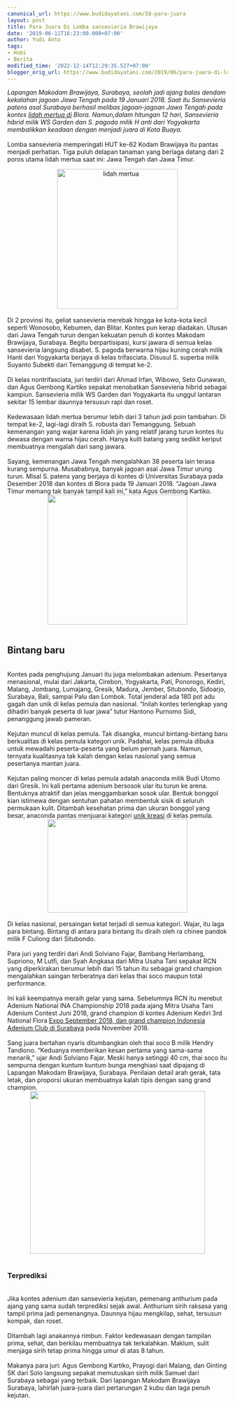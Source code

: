```yaml
---
canonical_url: https://www.budidayatani.com/58-para-juara
layout: post
title: Para Juara Di Lomba sansevieria Brawijaya
date: '2019-06-11T16:23:00.000+07:00'
author: Yudi Anto
tags:
- Hobi
- Berita
modified_time: '2022-12-14T12:29:35.527+07:00'
blogger_orig_url: https://www.budidayatani.com/2019/06/para-juara-di-lomba-sansevieria.html
---
```


<i>Lapangan Makodam Brawijaya, Surabaya, seolah jadi ajang balas dendam kekalahan jagoan Jawa Tengah pada 19 Januari 2018. Saat itu Sansevieria patens asal Surabaya berhasil melibas jagoan-jagoan Jawa Tengah pada kontes <a style="width: auto !important;" href="https://www.budidayatani.com/2019/05/budidaya-lidah-buaya-di-agropolitan.html" data-wpil-post-to-="data-wpil-post-to-">lidah mertua di</a> Blora. Namun,dalam hitungan 12 hari, Sansevieria hibrid milik WS Garden dan S. pagoda milik H anti dari Yogyakarta membalikkan keadaan dengan menjadi juara di Kota Buaya.</i><br/><br/>Lomba sansevieria memperingati HUT ke-62 Kodam Brawijaya itu pantas menjadi perhatian. Tiga puluh delapan tanaman yang berlaga datang dari 2 poros utama lidah mertua saat ini: Jawa Tengah dan Jawa Timur.<br/><div style="clear: both; text-align: center;"><a style="margin-left: 1em; margin-right: 1em;" href="https://i2.wp.com/1.bp.blogspot.com/-zFz6a7rmnXE/XP9txyphxQI/AAAAAAAAB0Q/s25JGwFC5lwsIIdZJGKWI18GXDogLTYkQCLcBGAs/s1600/tanaman%2Bhias_518x600.jpg?ssl=1"><img title="" src="https://i0.wp.com/1.bp.blogspot.com/-zFz6a7rmnXE/XP9txyphxQI/AAAAAAAAB0Q/s25JGwFC5lwsIIdZJGKWI18GXDogLTYkQCLcBGAs/s320/tanaman%2Bhias_518x600.jpg?resize=276%2C320&amp;ssl=1" alt="lidah mertua" width="276" height="320" border="0" data-original-height="600" data-original-width="518" data-recalc-dims="1" /></a></div><br/>Di 2 provinsi itu, geliat sansevieria merebak hingga ke kota-kota kecil seperti Wonosobo, Kebumen, dan Blitar. Kontes pun kerap diadakan. Utusan dari Jawa Tengah turun dengan kekuatan penuh di kontes Makodam Brawijaya, Surabaya. Begitu berpartisipasi, kursi jawara di semua kelas sansevieria langsung disabet. S. pagoda berwarna hijau kuning cerah milik Hanti dari Yogyakarta berjaya di kelas trifasciata. Disusul S. superba milik Suyanto Subekti dari Temanggung di tempat ke-2.<br/><br/>Di kelas nontrifasciata, juri terdiri dari Ahmad Irfan, Wibowo, Seto Gunawan, dan Agus Gembong Kartiko sepakat menobatkan Sansevieria hibrid sebagai kampiun. Sansevieria milik WS Garden dari Yogyakarta itu unggul lantaran sekitar 15 lembar daunnya tersusun rapi dan roset.<br/><br/>Kedewasaan lidah mertua berumur lebih dari 3 tahun jadi poin tambahan. Di tempat ke-2, lagi-lagi diraih S. robusta dari Temanggung. Sebuah kemenangan yang wajar karena lidah jin yang relatif jarang turun kontes itu dewasa dengan warna hijau cerah. Hanya kulit batang yang sedikit keriput membuatnya mengalah dari sang jawara.<br/><br/>Sayang, kemenangan Jawa Tengah mengalahkan 38 peserta lain terasa kurang sempurna. Musababnya, banyak jagoan asal Jawa Timur urung turun. Misal S. patens yang berjaya di kontes di Universitas Surabaya pada Desember 2018 dan kontes di Blora pada 19 Januari 2018. “Jagoan Jawa Timur memang tak banyak tampil kali ini,” kata Agus Gembong Kartiko.<br/><div style="clear: both; text-align: center;"><a style="margin-left: 1em; margin-right: 1em;" href="https://i0.wp.com/1.bp.blogspot.com/-H954xWHnmB4/XP9t1-ZPKZI/AAAAAAAAB0U/SZx2qpQZZBo61P70CES-Non3uOzYl47IgCLcBGAs/s1600/tanaman%2Bhias%2B2_645x600.jpg?ssl=1"><img src="https://i2.wp.com/1.bp.blogspot.com/-H954xWHnmB4/XP9t1-ZPKZI/AAAAAAAAB0U/SZx2qpQZZBo61P70CES-Non3uOzYl47IgCLcBGAs/s320/tanaman%2Bhias%2B2_645x600.jpg?resize=320%2C297&amp;ssl=1" width="320" height="297" border="0" data-original-height="600" data-original-width="645" data-recalc-dims="1" /></a></div><br/><h2>Bintang baru</h2><br/>Kontes pada penghujung Januari itu juga melombakan adenium. Pesertanya menasional, mulai dari Jakarta, Cirebon, Yogyakarta, Pati, Ponorogo, Kediri, Malang, Jombang, Lumajang, Gresik, Madura, Jember, Situbondo, Sidoarjo, Surabaya, Bali, sampai Palu dan Lombok. Total jenderal ada 180 pot adu gagah dan unik di kelas pemula dan nasional. “Inilah kontes terlengkap yang dihadiri banyak peserta di luar jawa” tutur Hantono Purnomo Sidi, penanggung jawab pameran.<br/><br/>Kejutan muncul di kelas pemula. Tak disangka, muncul bintang-bintang baru berkualitas di kelas pemula kategori unik. Padahal, kelas pemula dibuka untuk mewadahi peserta-peserta yang belum pernah juara. Namun, ternyata kualitasnya tak kalah dengan kelas nasional yang semua pesertanya mantan juara.<br/><br/>Kejutan paling moncer di kelas pemula adalah anaconda milik Budi Utomo dari Gresik. Ini kali pertama adenium bersosok ular itu turun ke arena. Bentuknya atraktif dan jelas menggambarkan sosok ular. Bentuk bonggol kian istimewa dengan sentuhan pahatan membentuk sisik di seluruh permukaan kulit. Ditambah kesehatan prima dan ukuran bonggol yang besar, anaconda pantas menjuarai kategori <a style="width: auto !important;" href="https://www.budidayatani.com/2019/06/kreasi-unik-tanaman-gantung-minimalis.html" data-wpil-post-to-="data-wpil-post-to-">unik kreasi</a> di kelas pemula.<br/><div style="clear: both; text-align: center;"><a style="margin-left: 1em; margin-right: 1em;" href="https://i2.wp.com/1.bp.blogspot.com/-RLu28_Uc4Oo/XP9t5C4ABhI/AAAAAAAAB0Y/UR349X9aItkYHEzkLbDLK0_mG3loyEuEgCLcBGAs/s1600/tanaman%2Bhias%2B1_800x536.jpg?ssl=1"><img src="https://i1.wp.com/1.bp.blogspot.com/-RLu28_Uc4Oo/XP9t5C4ABhI/AAAAAAAAB0Y/UR349X9aItkYHEzkLbDLK0_mG3loyEuEgCLcBGAs/s320/tanaman%2Bhias%2B1_800x536.jpg?resize=320%2C214&amp;ssl=1" width="320" height="214" border="0" data-original-height="536" data-original-width="800" data-recalc-dims="1" /></a></div><br/>Di kelas nasional, persaingan ketat terjadi di semua kategori. Wajar, itu laga para bintang. Bintang di antara para bintang itu diraih oleh ra chinee pandok milik F Culiong dari Situbondo.<br/><br/>Para juri yang terdiri dari Andi Solviano Fajar, Bambang Herlambang, Supriono, M Lutfi, dan Syah Angkasa dari Mitra Usaha Tani sepakat RCN yang diperkirakan berumur lebih dari 15 tahun itu sebagai grand champion mengalahkan saingan terberatnya dari kelas thai soco maupun total performance.<br/><br/>Ini kali keempatnya meraih gelar yang sama. Sebelumnya RCN itu merebut Adenium National INA Championship 2018 pada ajang Mitra Usaha Tani Adenium Contest Juni 2018, grand champion di kontes Adenium Kediri 3rd National Flora <a style="width: auto !important;" href="https://www.budidayatani.com/2019/06/kemeriahan-surabaya-animal-expo.html" data-wpil-post-to-="data-wpil-post-to-">Expo September 2018, dan grand champion Indonesia Adenium Club di Surabaya</a> pada November 2018.<br/><br/>Sang juara bertahan nyaris ditumbangkan oleh thai soco B milik Hendry Tandiono. “Keduanya memberikan kesan pertama yang sama-sama menarik,” ujar Andi Solviano Fajar. Meski hanya setinggi 40 cm, thai soco itu sempurna dengan kuntum kuntum bunga menghiasi saat dipajang di Lapangan Makodam Brawijaya, Surabaya. Penilaian detail arah gerak, tata letak, dan proporsi ukuran membuatnya kalah tipis dengan sang grand champion.<br/><div style="clear: both; text-align: center;"><a style="margin-left: 1em; margin-right: 1em;" href="https://i2.wp.com/1.bp.blogspot.com/-2qER7nsfK80/XP9uX8xx1UI/AAAAAAAAB0k/ZhMKlCgWGsky07hdaOvrHWy3sGUgmaqMwCLcBGAs/s1600/juara_643x600.jpg?ssl=1"><img src="https://i2.wp.com/1.bp.blogspot.com/-2qER7nsfK80/XP9uX8xx1UI/AAAAAAAAB0k/ZhMKlCgWGsky07hdaOvrHWy3sGUgmaqMwCLcBGAs/s400/juara_643x600.jpg?resize=400%2C372&amp;ssl=1" width="400" height="372" border="0" data-original-height="600" data-original-width="643" data-recalc-dims="1" /></a></div><br/><h3>Terprediksi</h3><br/>Jika kontes adenium dan sansevieria kejutan, pemenang anthurium pada ajang yang sama sudah terprediksi sejak awal. Anthurium sirih raksasa yang tampil prima jadi pemenangnya. Daunnya hijau mengkilap, sehat, tersusun kompak, dan roset.<br/><br/>Ditambah lagi anakannya rimbun. Faktor kedewasaan dengan tampilan prima, sehat, dan berkilau membuatnya tak terkalahkan. Maklum, sulit menjaga sirih tetap prima hingga umur di atas 8 tahun.<br/><br/>Makanya para juri: Agus Gembong Kartiko, Prayogi dari Malang, dan Ginting SK dari Solo langsung sepakat memutuskan sirih milik Samuel dari Surabaya sebagai yang terbaik. Dari lapangan Makodam Brawijaya Surabaya, lahirlah juara-juara dari pertarungan 2 kubu dan laga penuh kejutan.